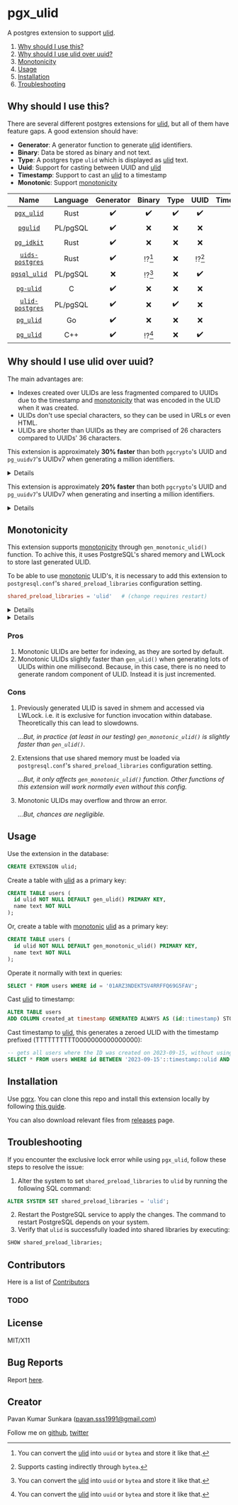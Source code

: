 <!-- omit from toc -->
# pgx_ulid

A postgres extension to support [ulid][].

1. [Why should I use this?](#why-should-i-use-this)
2. [Why should I use ulid over uuid?](#why-should-i-use-ulid-over-uuid)
3. [Monotonicity](#monotonicity)
4. [Usage](#usage)
5. [Installation](#installation)
6. [Troubleshooting](#troubleshooting)

## Why should I use this?

There are several different postgres extensions for [ulid][], but all of them have feature gaps. A good extension should have:

- **Generator**: A generator function to generate [ulid][] identifiers.
- **Binary**: Data be stored as binary and not text.
- **Type**: A postgres type `ulid` which is displayed as [ulid][] text.
- **Uuid**: Support for casting between UUID and [ulid][]
- **Timestamp**: Support to cast an [ulid][] to a timestamp
- **Monotonic**: Support [monotonicity][]

|                             Name                              | Language | Generator | Binary | Type |  UUID  | Timestamp | Monotonic |
| :-----------------------------------------------------------: | :------: | :-------: | :----: | :--: | :----: | :-------: | :-------: |
|      [`pgx_ulid`](https://github.com/pksunkara/pgx_ulid)      |   Rust   |    ✔️      |   ✔️    |  ✔️   |   ✔️    |    ✔️      |    ✔️      |
|       [`pgulid`](https://github.com/geckoboard/pgulid)        | PL/pgSQL |    ✔️      |   ❌   |  ❌  |   ❌   |    ❌     |    ❌     |
|      [`pg_idkit`](https://github.com/VADOSWARE/pg_idkit)      |   Rust   |    ✔️      |   ❌   |  ❌  |   ❌   |    ❌     |    ❌     |
|   [`uids-postgres`](https://github.com/spa5k/uids-postgres)   |   Rust   |    ✔️      | ⁉️[^1]  |  ❌  | ⁉️[^2]  |    ❌     |    ❌     |
|    [`pgsql_ulid`](https://github.com/scoville/pgsql-ulid)     | PL/pgSQL |    ❌     | ⁉️[^1]  |  ❌  |   ✔️    |    ❌     |    ❌     |
|        [`pg-ulid`](https://github.com/edoceo/pg-ulid)         |    C     |    ✔️      |   ❌   |  ❌  |   ❌   |    ❌     |    ❌     |
| [`ulid-postgres`](https://github.com/schinckel/ulid-postgres) | PL/pgSQL |    ✔️      |   ❌   |  ✔️   |   ❌   |    ✔️      |    ❌     |
|       [`pg_ulid`](https://github.com/iCyberon/pg_ulid)        |    Go    |    ✔️      |   ❌   |  ❌  |   ❌   |    ✔️      |    ❌     |
|        [`pg_ulid`](https://github.com/RPG-18/pg_ulid)         |   C++    |    ✔️      | ⁉️[^1]  |  ❌  |   ✔️    |    ❌     |    ❌     |

[^1]: You can convert the [ulid][] into `uuid` or `bytea` and store it like that.
[^2]: Supports casting indirectly through `bytea`.

## Why should I use ulid over uuid?

The main advantages are:

* Indexes created over ULIDs are less fragmented compared to UUIDs due to the timestamp and [monotonicity][] that was encoded in the ULID when it was created.
* ULIDs don't use special characters, so they can be used in URLs or even HTML.
* ULIDs are shorter than UUIDs as they are comprised of 26 characters compared to UUIDs' 36 characters.

This extension is approximately **30% faster** than both `pgcrypto`'s UUID and `pg_uuidv7`'s UUIDv7 when generating a million identifiers.

<details>

```
ulid=# EXPLAIN ANALYSE SELECT gen_random_uuid() FROM generate_series(1, 1000000);
                                                            QUERY PLAN
-----------------------------------------------------------------------------------------------------------------------------------
 Function Scan on generate_series  (cost=0.00..12500.00 rows=1000000 width=16) (actual time=46.630..1401.638 rows=1000000 loops=1)
 Planning Time: 0.020 ms
 Execution Time: 1430.364 ms
(3 rows)

ulid=# EXPLAIN ANALYSE SELECT uuid_generate_v7() FROM generate_series(1, 1000000);
                                                            QUERY PLAN
-----------------------------------------------------------------------------------------------------------------------------------
 Function Scan on generate_series  (cost=0.00..12500.00 rows=1000000 width=16) (actual time=46.977..1427.477 rows=1000000 loops=1)
 Planning Time: 0.031 ms
 Execution Time: 1456.333 ms
(3 rows)

ulid=# EXPLAIN ANALYSE SELECT gen_ulid() FROM generate_series(1, 1000000);
                                                            QUERY PLAN
-----------------------------------------------------------------------------------------------------------------------------------
 Function Scan on generate_series  (cost=0.00..12500.00 rows=1000000 width=32) (actual time=46.820..1070.447 rows=1000000 loops=1)
 Planning Time: 0.020 ms
 Execution Time: 1098.086 ms
(3 rows)
```

</details>

This extension is approximately **20% faster** than both `pgcrypto`'s UUID and `pg_uuidv7`'s UUIDv7 when generating and inserting a million identifiers.

<details>

```
ulid=# EXPLAIN ANALYSE INSERT INTO uuid_keys(id) SELECT gen_random_uuid() FROM generate_series(1, 1000000);
                                                               QUERY PLAN
-----------------------------------------------------------------------------------------------------------------------------------------
 Insert on uuid_keys  (cost=0.00..22500.00 rows=0 width=0) (actual time=2006.633..2006.634 rows=0 loops=1)
   ->  Function Scan on generate_series  (cost=0.00..12500.00 rows=1000000 width=16) (actual time=46.846..1459.869 rows=1000000 loops=1)
 Planning Time: 0.029 ms
 Execution Time: 2008.195 ms
(4 rows)

ulid=# EXPLAIN ANALYSE INSERT INTO uuid7_keys(id) SELECT uuid_generate_v7() FROM generate_series(1, 1000000);
                                                               QUERY PLAN
-----------------------------------------------------------------------------------------------------------------------------------------
 Insert on uuid7_keys  (cost=0.00..22500.00 rows=0 width=0) (actual time=2030.731..2030.731 rows=0 loops=1)
   ->  Function Scan on generate_series  (cost=0.00..12500.00 rows=1000000 width=16) (actual time=46.894..1479.223 rows=1000000 loops=1)
 Planning Time: 0.030 ms
 Execution Time: 2032.296 ms
(4 rows)

ulid=# EXPLAIN ANALYSE INSERT INTO ulid_keys(id) SELECT gen_ulid() FROM generate_series(1, 1000000);
                                                               QUERY PLAN
-----------------------------------------------------------------------------------------------------------------------------------------
 Insert on ulid_keys  (cost=0.00..22500.00 rows=0 width=0) (actual time=1665.380..1665.380 rows=0 loops=1)
   ->  Function Scan on generate_series  (cost=0.00..12500.00 rows=1000000 width=32) (actual time=46.719..1140.979 rows=1000000 loops=1)
 Planning Time: 0.029 ms
 Execution Time: 1666.867 ms
(4 rows)
```

</details>

## Monotonicity

This extension supports [monotonicity][] through `gen_monotonic_ulid()` function. To achive this, it uses PostgreSQL's shared memory and LWLock to store last generated ULID.

To be able to use [monotonic][monotonicity] ULID's, it is necessary to add this extension to `postgresql.conf`'s `shared_preload_libraries` configuration setting.

```conf
shared_preload_libraries = 'ulid'	# (change requires restart)
```

<details>

```
ulid=# EXPLAIN ANALYSE SELECT gen_ulid() FROM generate_series(1, 1000000);
                                                            QUERY PLAN
-----------------------------------------------------------------------------------------------------------------------------------
 Function Scan on generate_series  (cost=0.00..12500.00 rows=1000000 width=32) (actual time=47.207..2908.978 rows=1000000 loops=1)
 Planning Time: 0.035 ms
 Execution Time: 4053.482 ms
(3 rows)

ulid=# EXPLAIN ANALYSE SELECT gen_monotonic_ulid() FROM generate_series(1, 1000000);
                                                            QUERY PLAN
-----------------------------------------------------------------------------------------------------------------------------------
 Function Scan on generate_series  (cost=0.00..12500.00 rows=1000000 width=32) (actual time=46.479..2586.654 rows=1000000 loops=1)
 Planning Time: 0.037 ms
 Execution Time: 3693.901 ms
(3 rows)
```

</details>

<details>

```
ulid=# EXPLAIN ANALYZE INSERT INTO users (name) SELECT 'Client 1' FROM generate_series(1, 1000000);
                                                               QUERY PLAN
-----------------------------------------------------------------------------------------------------------------------------------------
 Insert on users  (cost=0.00..12500.00 rows=0 width=0) (actual time=8418.257..8418.261 rows=0 loops=1)
   ->  Function Scan on generate_series  (cost=0.00..12500.00 rows=1000000 width=64) (actual time=99.804..3013.333 rows=1000000 loops=1)
 Planning Time: 0.066 ms
 Execution Time: 8419.571 ms
(4 rows)

ulid=# EXPLAIN ANALYZE INSERT INTO users (name) SELECT 'Client 2' FROM generate_series(1, 1000000);
                                                               QUERY PLAN
-----------------------------------------------------------------------------------------------------------------------------------------
 Insert on users  (cost=0.00..12500.00 rows=0 width=0) (actual time=8359.558..8359.561 rows=0 loops=1)
   ->  Function Scan on generate_series  (cost=0.00..12500.00 rows=1000000 width=64) (actual time=64.449..2976.754 rows=1000000 loops=1)
 Planning Time: 0.090 ms
 Execution Time: 8360.840 ms
(4 rows)
```

</details>

<!-- omit from toc -->
### Pros

1. Monotonic ULIDs are better for indexing, as they are sorted by default.
2. Monotonic ULIDs slightly faster than `gen_ulid()` when generating lots of ULIDs within one millisecond. Because, in this case, there is no need to generate random component of ULID. Instead it is just incremented.

<!-- omit from toc -->
### Cons

1. Previously generated ULID is saved in shmem and accessed via LWLock. i.e. it is exclusive for function invocation within database. Theoretically this can lead to slowdowns.

    *...But, in practice (at least in our testing) `gen_monotonic_ulid()` is slightly faster than `gen_ulid()`.*

2. Extensions that use shared memory must be loaded via `postgresql.conf`'s `shared_preload_libraries` configuration setting.

    *...But, it only affects `gen_monotonic_ulid()` function. Other functions of this extension will work normally even without this config.*

3. Monotonic ULIDs may overflow and throw an error.

    *...But, chances are negligible.*

## Usage

Use the extension in the database:

```sql
CREATE EXTENSION ulid;
```

Create a table with [ulid][] as a primary key:

```sql
CREATE TABLE users (
  id ulid NOT NULL DEFAULT gen_ulid() PRIMARY KEY,
  name text NOT NULL
);
```

Or, create a table with [monotonic][monotonicity] [ulid][] as a primary key:

```sql
CREATE TABLE users (
  id ulid NOT NULL DEFAULT gen_monotonic_ulid() PRIMARY KEY,
  name text NOT NULL
);
```

Operate it normally with text in queries:

```sql
SELECT * FROM users WHERE id = '01ARZ3NDEKTSV4RRFFQ69G5FAV';
```

Cast [ulid][] to timestamp:

```sql
ALTER TABLE users
ADD COLUMN created_at timestamp GENERATED ALWAYS AS (id::timestamp) STORED;
```

Cast timestamp to [ulid][], this generates a zeroed ULID with the timestamp prefixed (TTTTTTTTTT0000000000000000):

```sql
-- gets all users where the ID was created on 2023-09-15, without using another column and taking advantage of the index
SELECT * FROM users WHERE id BETWEEN '2023-09-15'::timestamp::ulid AND '2023-09-16'::timestamp::ulid;
```

## Installation

Use [pgrx][]. You can clone this repo and install this extension locally by following [this guide](https://github.com/tcdi/pgrx/blob/master/cargo-pgrx/README.md#installing-your-extension-locally).

You can also download relevant files from [releases](https://github.com/pksunkara/pgx_ulid/releases) page.

## Troubleshooting

If you encounter the exclusive lock error while using `pgx_ulid`, follow these steps to resolve the issue:

1. Alter the system to set `shared_preload_libraries` to `ulid` by running the following SQL command:

  ```sql
  ALTER SYSTEM SET shared_preload_libraries = 'ulid';
  ```

2. Restart the PostgreSQL service to apply the changes. The command to restart PostgreSQL depends on your system.
3. Verify that `ulid` is successfully loaded into shared libraries by executing:

  ```sql
  SHOW shared_preload_libraries;
  ```

<!-- omit from toc -->
## Contributors

Here is a list of [Contributors](http://github.com/pksunkara/pgx_ulid/contributors)

<!-- omit from toc -->
### TODO

<!-- omit from toc -->
## License

MIT/X11

<!-- omit from toc -->
## Bug Reports

Report [here](http://github.com/pksunkara/pgx_ulid/issues).

<!-- omit from toc -->
## Creator

Pavan Kumar Sunkara (pavan.sss1991@gmail.com)

Follow me on [github](https://github.com/users/follow?target=pksunkara), [twitter](http://twitter.com/pksunkara)

[ulid]: https://github.com/ulid/spec
[pgrx]: https://github.com/tcdi/pgrx
[monotonicity]: https://github.com/ulid/spec#monotonicity
